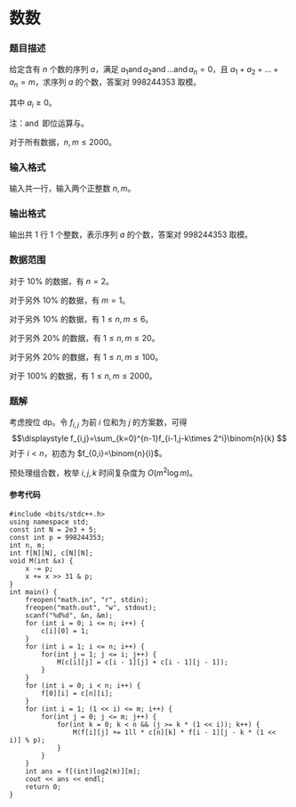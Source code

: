 # 数数

### 题目描述
给定含有 $n$ 个数的序列 $a$，满足 $a_1\operatorname{and}a_2\operatorname{and}\ldots\operatorname{and}a_n=0$，且 $a_1+a_2+\ldots+a_n=m$，求序列 $a$ 的个数，答案对 $998244353$ 取模。

其中 $a_i\geq 0$。

注：$\operatorname{and}$ 即位运算与。

对于所有数据，$n,m\leq 2000$。

### 输入格式

输入共一行，输入两个正整数 $n,m$。

### 输出格式

输出共 $1$ 行 $1$ 个整数，表示序列 $a$ 的个数，答案对 $998244353$ 取模。

### 数据范围

对于 $10\%$ 的数据，有 $n=2$。

对于另外 $10\%$ 的数据，有 $m=1$。

对于另外 $10\%$ 的数据，有 $1\leq n,m\leq 6$。

对于另外 $20\%$ 的数据，有 $1\leq n,m\leq 20$。

对于另外 $20\%$ 的数据，有 $1\leq n,m\leq 100$。

对于 $100\%$ 的数据，有 $1\leq n,m\leq 2000$。

<div style="page-break-after: always"></div>

### 题解
考虑按位 dp。令 $f_{i,j}$ 为前 $i$ 位和为 $j$ 的方案数，可得$$\displaystyle f_{i,j}=\sum_{k=0}^{n-1}f_{i-1,j-k\times 2^i}\binom{n}{k} $$对于 $i<n$，初态为 $f_{0,i}=\binom{n}{i}$。

预处理组合数，枚举 $i,j,k$ 时间复杂度为 $O\left(m^2\log m\right)$。


#### 参考代码

```c++{.line-numbers}
#include <bits/stdc++.h>
using namespace std;
const int N = 2e3 + 5;
const int p = 998244353;
int n, m;
int f[N][N], c[N][N];
void M(int &x) {
    x -= p;
    x += x >> 31 & p;
}
int main() {
    freopen("math.in", "r", stdin);
    freopen("math.out", "w", stdout);
    scanf("%d%d", &n, &m);
    for (int i = 0; i <= n; i++) {
        c[i][0] = 1;
    }
    for (int i = 1; i <= n; i++) {
        for(int j = 1; j <= i; j++) {
            M(c[i][j] = c[i - 1][j] + c[i - 1][j - 1]);
        }
    }
    for (int i = 0; i < n; i++) {
        f[0][i] = c[n][i];
    }
    for (int i = 1; (1 << i) <= m; i++) {
        for(int j = 0; j <= m; j++) {
            for(int k = 0; k < n && (j >= k * (1 << i)); k++) {
                M(f[i][j] += 1ll * c[n][k] * f[i - 1][j - k * (1 << i)] % p);
            }
        }
    }
    int ans = f[(int)log2(m)][m];
    cout << ans << endl;
    return 0;
}
```

<div style="page-break-after: always"></div>
